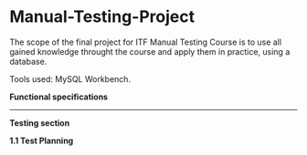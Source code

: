 # Manual-Testing-Project

The scope of the final project for ITF Manual Testing Course is to use all gained knowledge throught the course and apply them in practice, using a database.

Tools used: MySQL Workbench.

**Functional specifications**

____

**Testing section**

**1.1 Test Planning**

